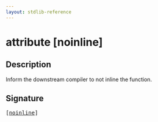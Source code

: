 ```yaml
---
layout: stdlib-reference
---
```


# attribute [noinline]

## Description

Inform the downstream compiler to not inline the function.


## Signature

<pre>
[<a href="noinline">noinline</a>]
</pre>


